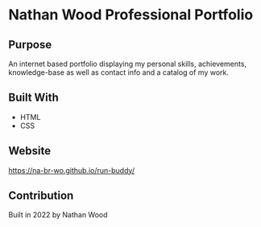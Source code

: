 # Nathan Wood Professional Portfolio

## Purpose
An internet based portfolio displaying my personal skills, achievements, knowledge-base as well as contact info and a catalog of my work.

## Built With
* HTML
* CSS

## Website
https://na-br-wo.github.io/run-buddy/

## Contribution
Built in 2022 by Nathan Wood

